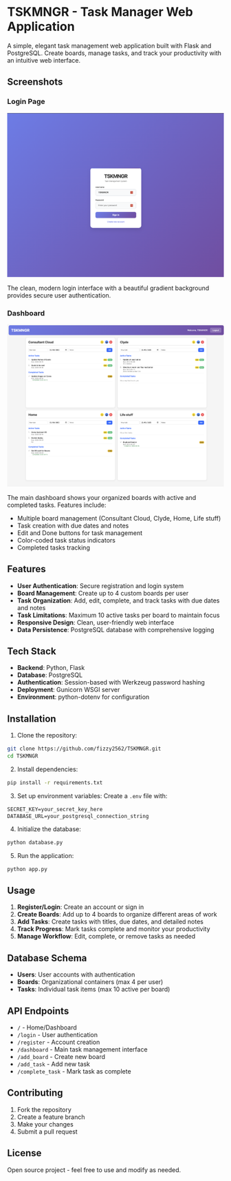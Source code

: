 # TSKMNGR - Task Manager Web Application

A simple, elegant task management web application built with Flask and PostgreSQL. Create boards, manage tasks, and track your productivity with an intuitive web interface.

## Screenshots

### Login Page
![Login Page](screenshots/login-page.png)

The clean, modern login interface with a beautiful gradient background provides secure user authentication.

### Dashboard
![Dashboard](screenshots/dashboard.png)

The main dashboard shows your organized boards with active and completed tasks. Features include:
- Multiple board management (Consultant Cloud, Clyde, Home, Life stuff)
- Task creation with due dates and notes
- Edit and Done buttons for task management
- Color-coded task status indicators
- Completed tasks tracking

## Features

- **User Authentication**: Secure registration and login system
- **Board Management**: Create up to 4 custom boards per user
- **Task Organization**: Add, edit, complete, and track tasks with due dates and notes
- **Task Limitations**: Maximum 10 active tasks per board to maintain focus
- **Responsive Design**: Clean, user-friendly web interface
- **Data Persistence**: PostgreSQL database with comprehensive logging

## Tech Stack

- **Backend**: Python, Flask
- **Database**: PostgreSQL
- **Authentication**: Session-based with Werkzeug password hashing
- **Deployment**: Gunicorn WSGI server
- **Environment**: python-dotenv for configuration

## Installation

1. Clone the repository:
```bash
git clone https://github.com/fizzy2562/TSKMNGR.git
cd TSKMNGR
```

2. Install dependencies:
```bash
pip install -r requirements.txt
```

3. Set up environment variables:
Create a `.env` file with:
```
SECRET_KEY=your_secret_key_here
DATABASE_URL=your_postgresql_connection_string
```

4. Initialize the database:
```bash
python database.py
```

5. Run the application:
```bash
python app.py
```

## Usage

1. **Register/Login**: Create an account or sign in
2. **Create Boards**: Add up to 4 boards to organize different areas of work
3. **Add Tasks**: Create tasks with titles, due dates, and detailed notes
4. **Track Progress**: Mark tasks complete and monitor your productivity
5. **Manage Workflow**: Edit, complete, or remove tasks as needed

## Database Schema

- **Users**: User accounts with authentication
- **Boards**: Organizational containers (max 4 per user)
- **Tasks**: Individual task items (max 10 active per board)

## API Endpoints

- `/` - Home/Dashboard
- `/login` - User authentication
- `/register` - Account creation
- `/dashboard` - Main task management interface
- `/add_board` - Create new board
- `/add_task` - Add new task
- `/complete_task` - Mark task as complete

## Contributing

1. Fork the repository
2. Create a feature branch
3. Make your changes
4. Submit a pull request

## License

Open source project - feel free to use and modify as needed.